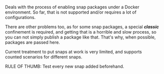 Deals with the process of enabling snap packages under a Docker environment. So far,
that is not supported and/or requires a lot of configurations.

There are other problems too, as for some snap packages, a special ***classic*** confinement
is required, and getting that is a horrible and slow process, so you can not simply publish
a package like that. That's why, when possible, packages are passed here.

Current treatment to put snaps at work is very limited, and supports counted scenarios for different
snaps.

RULE OF THUMB: Test every new snap added beforehand.